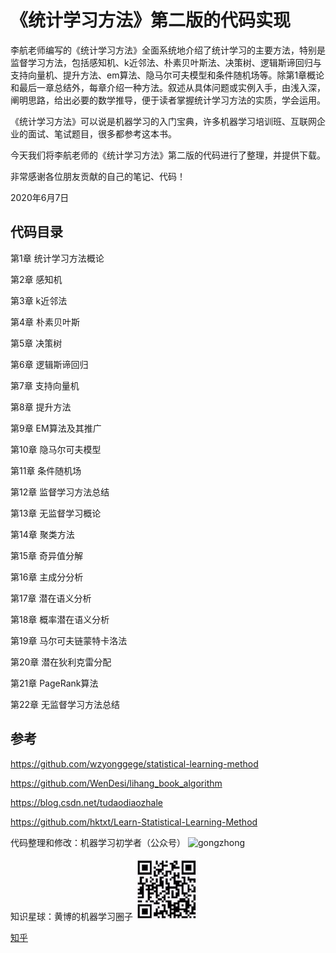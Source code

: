 # 《统计学习方法》第二版的代码实现 

李航老师编写的《统计学习方法》全面系统地介绍了统计学习的主要方法，特别是监督学习方法，包括感知机、k近邻法、朴素贝叶斯法、决策树、逻辑斯谛回归与支持向量机、提升方法、em算法、隐马尔可夫模型和条件随机场等。除第1章概论和最后一章总结外，每章介绍一种方法。叙述从具体问题或实例入手，由浅入深，阐明思路，给出必要的数学推导，便于读者掌握统计学习方法的实质，学会运用。

《统计学习方法》可以说是机器学习的入门宝典，许多机器学习培训班、互联网企业的面试、笔试题目，很多都参考这本书。 

今天我们将李航老师的《统计学习方法》第二版的代码进行了整理，并提供下载。

非常感谢各位朋友贡献的自己的笔记、代码！

2020年6月7日

## 代码目录 

第1章 统计学习方法概论

第2章 感知机

第3章 k近邻法

第4章 朴素贝叶斯

第5章 决策树

第6章 逻辑斯谛回归

第7章 支持向量机

第8章 提升方法

第9章 EM算法及其推广

第10章 隐马尔可夫模型

第11章 条件随机场

第12章 监督学习方法总结

第13章 无监督学习概论

第14章 聚类方法

第15章 奇异值分解

第16章 主成分分析

第17章 潜在语义分析

第18章 概率潜在语义分析

第19章 马尔可夫链蒙特卡洛法

第20章 潜在狄利克雷分配

第21章 PageRank算法

第22章 无监督学习方法总结


## 参考

https://github.com/wzyonggege/statistical-learning-method

https://github.com/WenDesi/lihang_book_algorithm

https://blog.csdn.net/tudaodiaozhale

https://github.com/hktxt/Learn-Statistical-Learning-Method

代码整理和修改：机器学习初学者（公众号） ![gongzhong](images/gongzhong.jpg)


知识星球：黄博的机器学习圈子![xingqiu](images/zhishixingqiu1.jpg)

[知乎](https://www.zhihu.com/people/fengdu78)
